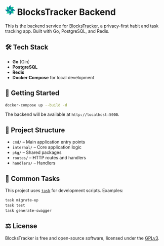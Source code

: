 # ![logo](./assets/32x32.png) BlocksTracker Backend

This is the backend service for [BlocksTracker](https://blocks-tracker.com/), a privacy-first habit and task tracking app. Built with Go, PostgreSQL, and Redis.

## 🛠 Tech Stack

- **Go** (Gin)
- **PostgreSQL**
- **Redis**
- **Docker Compose** for local development

## 🚀 Getting Started

```bash
docker-compose up --build -d
```

The backend will be available at `http://localhost:5000`.

## 📂 Project Structure

- `cmd/` – Main application entry points
- `internal/` – Core application logic
- `pkg/` – Shared packages
- `routes/` – HTTP routes and handlers
- `handlers/` – Handlers

## 🧰 Common Tasks

This project uses [`task`](https://taskfile.dev) for development scripts. Examples:

```bash
task migrate-up
task test
task generate-swagger
```

## ⚖️ License

BlocksTracker is free and open-source software, licensed under the [GPLv3](https://www.gnu.org/licenses/gpl-3.0.html).
